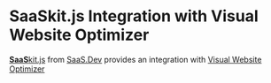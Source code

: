 
# **SaaS**kit.js Integration with Visual Website Optimizer

[**SaaS**kit.js](https://saaskit.js.org) from [SaaS.Dev](https://saas.dev) provides an integration with [Visual Website Optimizer](https://saaskit.js.org/integrations/visual-website-optimizer)
